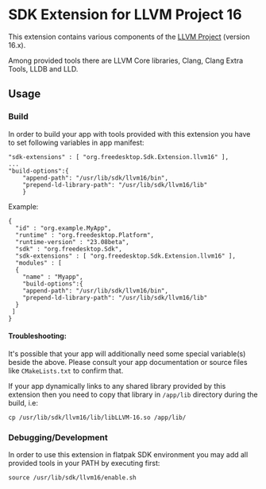 # SDK Extension for LLVM Project 16

This extension contains various components of the [LLVM Project](https://llvm.org) (version 16.x).

Among provided tools there are LLVM Core libraries, Clang, Clang Extra Tools, LLDB and LLD.

## Usage

### Build

In order to build your app with tools provided with this extension you have to set following variables in app manifest:

```
"sdk-extensions" : [ "org.freedesktop.Sdk.Extension.llvm16" ],
...
"build-options":{
    "append-path": "/usr/lib/sdk/llvm16/bin",
    "prepend-ld-library-path": "/usr/lib/sdk/llvm16/lib"
    }
```
Example:
```
{
  "id" : "org.example.MyApp",
  "runtime" : "org.freedesktop.Platform",
  "runtime-version" : "23.08beta",
  "sdk" : "org.freedesktop.Sdk",
  "sdk-extensions" : [ "org.freedesktop.Sdk.Extension.llvm16" ],
  "modules" : [
  {
    "name" : "Myapp",
    "build-options":{
    "append-path": "/usr/lib/sdk/llvm16/bin",
    "prepend-ld-library-path": "/usr/lib/sdk/llvm16/lib"
  }
 ]
}
```

#### Troubleshooting:

It's possible that your app will additionally need some special variable(s) beside the above. Please consult your app documentation or source files like `CMakeLists.txt` to confirm that.

If your app dynamically links to any shared library provided by this extension then you need to copy that library in `/app/lib` directory during the build, i.e:
```
cp /usr/lib/sdk/llvm16/lib/libLLVM-16.so /app/lib/
```

### Debugging/Development

In order to use this extension in flatpak SDK environment you may add all provided tools in your PATH by executing first:
```
source /usr/lib/sdk/llvm16/enable.sh
```
